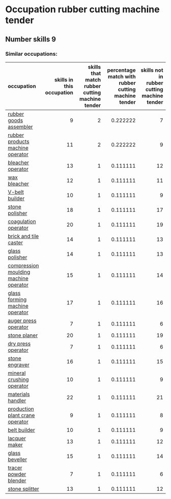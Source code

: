 # Occupation rubber cutting machine tender
## Number skills 9
### Similar occupations:
| occupation                                                                        |   skills in this occupation |   skills that match rubber cutting machine tender |   percentage match with rubber cutting machine tender |   skills not in rubber cutting machine tender |
|:----------------------------------------------------------------------------------|----------------------------:|--------------------------------------------------:|------------------------------------------------------:|----------------------------------------------:|
| [rubber goods assembler](rubber_goods_assembler.md)                               |                           9 |                                                 2 |                                              0.222222 |                                             7 |
| [rubber products machine operator](rubber_products_machine_operator.md)           |                          11 |                                                 2 |                                              0.222222 |                                             9 |
| [bleacher operator](bleacher_operator.md)                                         |                          13 |                                                 1 |                                              0.111111 |                                            12 |
| [wax bleacher](wax_bleacher.md)                                                   |                          12 |                                                 1 |                                              0.111111 |                                            11 |
| [V-belt builder](V-belt_builder.md)                                               |                          10 |                                                 1 |                                              0.111111 |                                             9 |
| [stone polisher](stone_polisher.md)                                               |                          18 |                                                 1 |                                              0.111111 |                                            17 |
| [coagulation operator](coagulation_operator.md)                                   |                          20 |                                                 1 |                                              0.111111 |                                            19 |
| [brick and tile caster](brick_and_tile_caster.md)                                 |                          14 |                                                 1 |                                              0.111111 |                                            13 |
| [glass polisher](glass_polisher.md)                                               |                          14 |                                                 1 |                                              0.111111 |                                            13 |
| [compression moulding machine operator](compression_moulding_machine_operator.md) |                          15 |                                                 1 |                                              0.111111 |                                            14 |
| [glass forming machine operator](glass_forming_machine_operator.md)               |                          17 |                                                 1 |                                              0.111111 |                                            16 |
| [auger press operator](auger_press_operator.md)                                   |                           7 |                                                 1 |                                              0.111111 |                                             6 |
| [stone planer](stone_planer.md)                                                   |                          20 |                                                 1 |                                              0.111111 |                                            19 |
| [dry press operator](dry_press_operator.md)                                       |                           7 |                                                 1 |                                              0.111111 |                                             6 |
| [stone engraver](stone_engraver.md)                                               |                          16 |                                                 1 |                                              0.111111 |                                            15 |
| [mineral crushing operator](mineral_crushing_operator.md)                         |                          10 |                                                 1 |                                              0.111111 |                                             9 |
| [materials handler](materials_handler.md)                                         |                          22 |                                                 1 |                                              0.111111 |                                            21 |
| [production plant crane operator](production_plant_crane_operator.md)             |                           9 |                                                 1 |                                              0.111111 |                                             8 |
| [belt builder](belt_builder.md)                                                   |                          10 |                                                 1 |                                              0.111111 |                                             9 |
| [lacquer maker](lacquer_maker.md)                                                 |                          13 |                                                 1 |                                              0.111111 |                                            12 |
| [glass beveller](glass_beveller.md)                                               |                          15 |                                                 1 |                                              0.111111 |                                            14 |
| [tracer powder blender](tracer_powder_blender.md)                                 |                           7 |                                                 1 |                                              0.111111 |                                             6 |
| [stone splitter](stone_splitter.md)                                               |                          13 |                                                 1 |                                              0.111111 |                                            12 |
